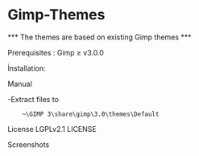 # Gimp-Themes

*** The themes are based on existing Gimp themes ***

Prerequisites : Gimp ≥ v3.0.0

İnstallation:

Manual

-Extract files to 

        ~\GIMP 3\share\gimp\3.0\themes\Default
License
LGPLv2.1 LICENSE

Screenshots
